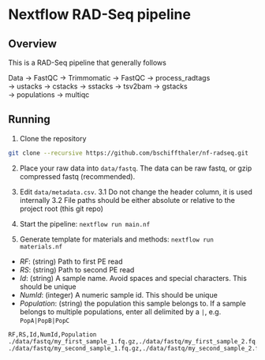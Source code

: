 # Nextflow RAD-Seq pipeline

## Overview

This is a RAD-Seq pipeline that generally follows

Data -> FastQC -> Trimmomatic -> FastQC -> process_radtags \
  -> ustacks -> cstacks -> sstacks -> tsv2bam -> gstacks \
  -> populations -> multiqc

## Running

1. Clone the repository

```bash
git clone --recursive https://github.com/bschiffthaler/nf-radseq.git
```

2. Place your raw data into `data/fastq`. The data can be raw fastq, or gzip compressed fastq (recommended).

3. Edit `data/metadata.csv`.
  3.1 Do not change the header column, it is used internally
  3.2 File paths should be either absolute or relative to the project root (this git repo)

4. Start the pipeline: `nextflow run main.nf`

5. Generate template for materials and methods: `nextflow run materials.nf`

* *RF*: (string) Path to first PE read
* *RS*: (string) Path to second PE read
* *Id*: (string) A sample name. Avoid spaces and special characters. This should be unique
* *NumId*: (integer) A numeric sample id. This should be unique 
* *Population*: (string) the population this sample belongs to. If a sample belongs to multiple populations, enter all delimited by a `|`, e.g. `PopA|PopB|PopC`

```
RF,RS,Id,NumId,Population
./data/fastq/my_first_sample_1.fq.gz,./data/fastq/my_first_sample_2.fq.gz,first,1,default
./data/fastq/my_second_sample_1.fq.gz,./data/fastq/my_second_sample_2.fq.gz,second,2,default
```

